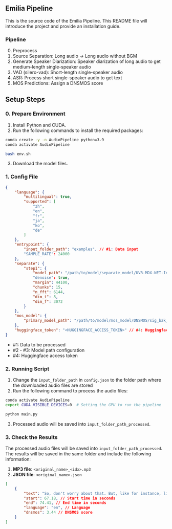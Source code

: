 ## Emilia Pipeline

This is the source code of the Emilia Pipeline. This README file will introduce the project and provide an installation guide.

### Pipeline

0. Preprocess
1. Source Separation: Long audio -> Long audio without BGM
2. Generate Speaker Diarization: Speaker diarization of long audio to get medium-length single-speaker audio
3. VAD (silero-vad): Short-length single-speaker audio
4. ASR: Process short single-speaker audio to get text
5. MOS Predictions: Assign a DNSMOS score

## Setup Steps

### 0. Prepare Environment

1. Install Python and CUDA.
2. Run the following commands to install the required packages:

```bash
conda create -y -n AudioPipeline python=3.9 
conda activate AudioPipeline

bash env.sh
```

3. Download the model files.

### 1. Config File

```json
{
    "language": {
        "multilingual": true,
        "supported": [
            "zh",
            "en",
            "fr",
            "ja",
            "ko",
            "de"
        ]
    },
    "entrypoint": {
        "input_folder_path": "examples", // #1: Data input
        "SAMPLE_RATE": 24000
    },
    "separate": {
        "step1": {
            "model_path": "/path/to/model/separate_model/UVR-MDX-NET-Inst_HQ_3.onnx", // #2: Model path
            "denoise": true,
            "margin": 44100,
            "chunks": 15,
            "n_fft": 6144,
            "dim_t": 8,
            "dim_f": 3072
        }
    },
    "mos_model": {
        "primary_model_path": "/path/to/model/mos_model/DNSMOS/sig_bak_ovr.onnx" // #3: Model path
    }, 
    "huggingface_token": "<HUGGINGFACE_ACCESS_TOKEN>" // #4: Huggingface access token for pyannote
}
```

- #1: Data to be processed
- #2 - #3: Model path configuration
- #4: Huggingface access token


### 2. Running Script

1. Change the `input_folder_path` in `config.json` to the folder path where the downloaded audio files are stored
2. Run the following command to process the audio files:

```bash
conda activate AudioPipeline
export CUDA_VISIBLE_DEVICES=0  # Setting the GPU to run the pipeline

python main.py
```

3. Processed audio will be saved into `input_folder_path_processed`.


### 3. Check the Results

The processed audio files will be saved into `input_folder_path_processed`. The results will be saved in the same folder and include the following information:

1. **MP3 file**: `<original_name>_<idx>.mp3`
2. **JSON file**: `<original_name>.json`

```json
[
    {
        "text": "So, don't worry about that. But, like for instance, like yesterday was very hard for me to say, you know what, I should go to bed.", // Transcription
        "start": 67.18, // Start time in seconds
        "end": 74.41, // End time in seconds
        "language": "en", // Language
        "dnsmos": 3.44 // DNSMOS score
    }
]
```
